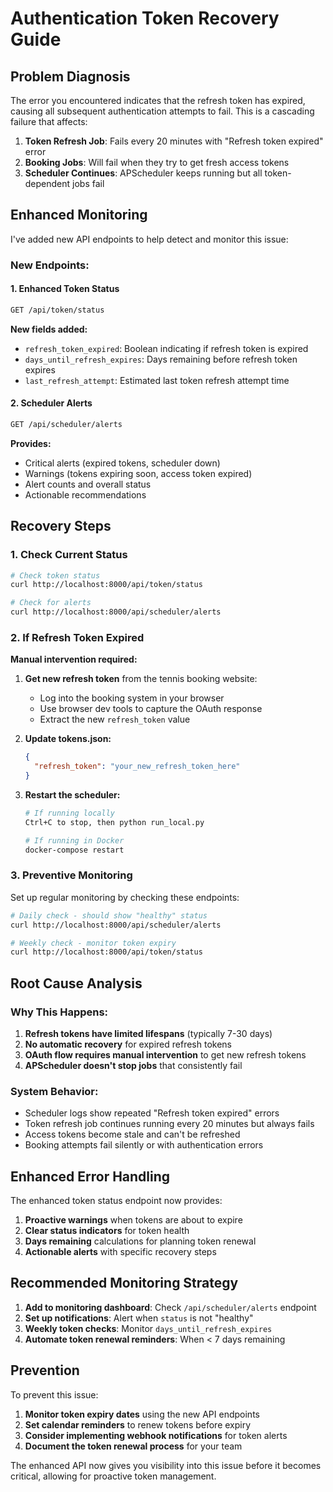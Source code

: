 # Authentication Token Recovery Guide

## Problem Diagnosis

The error you encountered indicates that the refresh token has expired, causing all subsequent authentication attempts to fail. This is a cascading failure that affects:

1. **Token Refresh Job**: Fails every 20 minutes with "Refresh token expired" error
2. **Booking Jobs**: Will fail when they try to get fresh access tokens
3. **Scheduler Continues**: APScheduler keeps running but all token-dependent jobs fail

## Enhanced Monitoring

I've added new API endpoints to help detect and monitor this issue:

### New Endpoints:

#### 1. Enhanced Token Status

```bash
GET /api/token/status
```

**New fields added:**

- `refresh_token_expired`: Boolean indicating if refresh token is expired
- `days_until_refresh_expires`: Days remaining before refresh token expires
- `last_refresh_attempt`: Estimated last token refresh attempt time

#### 2. Scheduler Alerts

```bash
GET /api/scheduler/alerts
```

**Provides:**

- Critical alerts (expired tokens, scheduler down)
- Warnings (tokens expiring soon, access token expired)
- Alert counts and overall status
- Actionable recommendations

## Recovery Steps

### 1. Check Current Status

```bash
# Check token status
curl http://localhost:8000/api/token/status

# Check for alerts
curl http://localhost:8000/api/scheduler/alerts
```

### 2. If Refresh Token Expired

**Manual intervention required:**

1. **Get new refresh token** from the tennis booking website:

   - Log into the booking system in your browser
   - Use browser dev tools to capture the OAuth response
   - Extract the new `refresh_token` value

2. **Update tokens.json:**

   ```json
   {
     "refresh_token": "your_new_refresh_token_here"
   }
   ```

3. **Restart the scheduler:**

   ```bash
   # If running locally
   Ctrl+C to stop, then python run_local.py

   # If running in Docker
   docker-compose restart
   ```

### 3. Preventive Monitoring

Set up regular monitoring by checking these endpoints:

```bash
# Daily check - should show "healthy" status
curl http://localhost:8000/api/scheduler/alerts

# Weekly check - monitor token expiry
curl http://localhost:8000/api/token/status
```

## Root Cause Analysis

### Why This Happens:

1. **Refresh tokens have limited lifespans** (typically 7-30 days)
2. **No automatic recovery** for expired refresh tokens
3. **OAuth flow requires manual intervention** to get new refresh tokens
4. **APScheduler doesn't stop jobs** that consistently fail

### System Behavior:

- Scheduler logs show repeated "Refresh token expired" errors
- Token refresh job continues running every 20 minutes but always fails
- Access tokens become stale and can't be refreshed
- Booking attempts fail silently or with authentication errors

## Enhanced Error Handling

The enhanced token status endpoint now provides:

1. **Proactive warnings** when tokens are about to expire
2. **Clear status indicators** for token health
3. **Days remaining** calculations for planning token renewal
4. **Actionable alerts** with specific recovery steps

## Recommended Monitoring Strategy

1. **Add to monitoring dashboard**: Check `/api/scheduler/alerts` endpoint
2. **Set up notifications**: Alert when `status` is not "healthy"
3. **Weekly token checks**: Monitor `days_until_refresh_expires`
4. **Automate token renewal reminders**: When < 7 days remaining

## Prevention

To prevent this issue:

1. **Monitor token expiry dates** using the new API endpoints
2. **Set calendar reminders** to renew tokens before expiry
3. **Consider implementing webhook notifications** for token alerts
4. **Document the token renewal process** for your team

The enhanced API now gives you visibility into this issue before it becomes critical, allowing for proactive token management.
